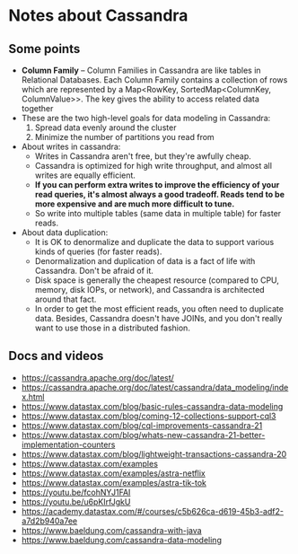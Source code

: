 # Notes about Cassandra

## Some points
* **Column Family** – Column Families in Cassandra are like tables in Relational Databases. Each Column Family contains a collection of rows which are represented by a Map<RowKey, SortedMap<ColumnKey, ColumnValue>>. The key gives the ability to access related data together
* These are the two high-level goals for data modeling in Cassandra:
  1. Spread data evenly around the cluster
  2. Minimize the number of partitions you read from
* About writes in cassandra:
  - Writes in Cassandra aren't free, but they're awfully cheap. 
  - Cassandra is optimized for high write throughput, and almost all writes are equally efficient. 
  - **If you can perform extra writes to improve the efficiency of your read queries, it's almost always a good tradeoff. Reads tend to be more expensive and are much more difficult to tune.**
  - So write into multiple tables (same data in multiple table) for faster reads.
* About data duplication:
  - It is OK to denormalize and duplicate the data to support various kinds of queries (for faster reads).
  - Denormalization and duplication of data is a fact of life with Cassandra. Don't be afraid of it. 
  - Disk space is generally the cheapest resource (compared to CPU, memory, disk IOPs, or network), and Cassandra is architected around that fact. 
  - In order to get the most efficient reads, you often need to duplicate data. Besides, Cassandra doesn't have JOINs, and you don't really want to use those in a distributed fashion.


## Docs and videos
* https://cassandra.apache.org/doc/latest/
* https://cassandra.apache.org/doc/latest/cassandra/data_modeling/index.html
* https://www.datastax.com/blog/basic-rules-cassandra-data-modeling
* https://www.datastax.com/blog/coming-12-collections-support-cql3
* https://www.datastax.com/blog/cql-improvements-cassandra-21
* https://www.datastax.com/blog/whats-new-cassandra-21-better-implementation-counters
* https://www.datastax.com/blog/lightweight-transactions-cassandra-20
* https://www.datastax.com/examples
* https://www.datastax.com/examples/astra-netflix
* https://www.datastax.com/examples/astra-tik-tok
* https://youtu.be/fcohNYJ1FAI
* https://youtu.be/u6pKIrfJgkU
* https://academy.datastax.com/#/courses/c5b626ca-d619-45b3-adf2-a7d2b940a7ee
* https://www.baeldung.com/cassandra-with-java
* https://www.baeldung.com/cassandra-data-modeling
